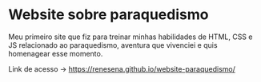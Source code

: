 # Website sobre paraquedismo
Meu primeiro site que fiz para treinar minhas habilidades de HTML, CSS e JS relacionado ao paraquedismo, aventura que vivenciei e quis homenagear esse momento. 

Link de acesso -> https://renesena.github.io/website-paraquedismo/
